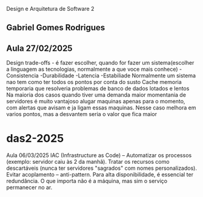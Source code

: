 Design e Arquitetura de Software 2

## Gabriel Gomes Rodrigues

## Aula 27/02/2025

Design trade-offs - é fazer escolher, quando for fazer um sistema(escolher a linguagem as tecnologias, normalmente a que voce mais conhece)
-Consistencia
-Durabilidade
-Latencia
-Estabiliade
Normalmente um sistema nao tem como ter todos os pontos por conta do susto
Cache memoria temporaria que resolveria problemas de banco de dados lotados e lentos
Na maioria dos casos quando tiver uma demanda maior momentania de servidores é muito vantajoso alugar maquinas apenas para o momento, com alertas que avisam e ja ligam essas maquinas. Nesse caso melhora em varios pontos, mas a desvantem seria o valor que fica maior
# das2-2025


Aula 06/03/2025
IAC (Infrastructure as Code) – Automatizar os processos (exemplo: servidor caiu às 2 da manhã).
Tratar os recursos como descartáveis (nunca ter servidores "sagrados" com nomes personalizados).
Evitar acoplamento – anti-pattern.
Para alta disponibilidade, é essencial ter redundância.
O que importa não é a máquina, mas sim o serviço permanecer no ar.
